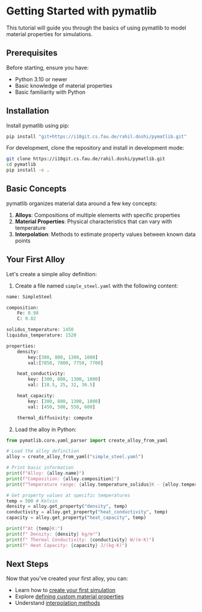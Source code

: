 # Getting Started with pymatlib

This tutorial will guide you through the basics of using pymatlib to model material properties for simulations.

## Prerequisites

Before starting, ensure you have:

- Python 3.10 or newer
- Basic knowledge of material properties
- Basic familiarity with Python

## Installation

Install pymatlib using pip:

```bash
pip install "git+https://i10git.cs.fau.de/rahil.doshi/pymatlib.git"
```


For development, clone the repository and install in development mode:

```bash
git clone https://i10git.cs.fau.de/rahil.doshi/pymatlib.git
cd pymatlib
pip install -e .
```

## Basic Concepts

pymatlib organizes material data around a few key concepts:

1. **Alloys**: Compositions of multiple elements with specific properties
2. **Material Properties**: Physical characteristics that can vary with temperature
3. **Interpolation**: Methods to estimate property values between known data points

## Your First Alloy

Let's create a simple alloy definition:

1. Create a file named `simple_steel.yaml` with the following content:
```python
name: SimpleSteel

composition:
    Fe: 0.98
    C: 0.02

solidus_temperature: 1450
liquidus_temperature: 1520

properties:
    density:
        key:[300, 800, 1300, 1800]
        val:[7850, 7800, 7750, 7700]

    heat_conductivity:
        key: [300, 800, 1300, 1800]
        val: [18.5, 25, 32, 36.5]

    heat_capacity:
        key: [300, 800, 1300, 1800]
        val: [450, 500, 550, 600]

    thermal_diffusivity: compute    
```

2. Load the alloy in Python:
```python
from pymatlib.core.yaml_parser import create_alloy_from_yaml

# Load the alloy definition
alloy = create_alloy_from_yaml("simple_steel.yaml")

# Print basic information
print(f"Alloy: {alloy.name}")
print(f"Composition: {alloy.composition}")
print(f"Temperature range: {alloy.temperature_solidus}K - {alloy.temperature_liquidus}K")

# Get property values at specific temperatures
temp = 500 # Kelvin
density = alloy.get_property("density", temp)
conductivity = alloy.get_property("heat_conductivity", temp)
capacity = alloy.get_property("heat_capacity", temp)

print(f"At {temp}K:")
print(f" Density: {density} kg/m³")
print(f" Thermal Conductivity: {conductivity} W/(m·K)")
print(f" Heat Capacity: {capacity} J/(kg·K)")
```

## Next Steps

Now that you've created your first alloy, you can:

- Learn how to [create your first simulation](first_simulation.md)
- Explore [defining custom material properties](../how-to/define_materials.md)
- Understand [interpolation methods](../explanation/interpolation_methods.md)

